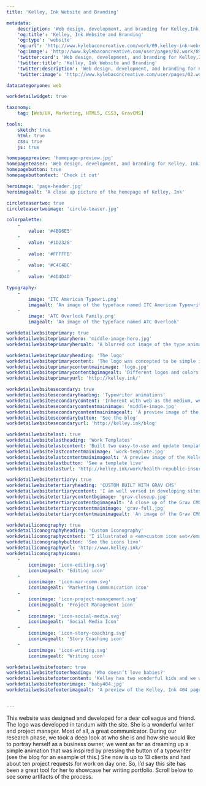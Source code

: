 ```yaml
---
title: 'Kelley, Ink Website and Branding'

metadata:
    description: 'Web design, development, and branding for Kelley,Ink, a successful one-woman content writing and project managment business.'
    'og:title': 'Kelley, Ink Website and Branding'
    'og:type': 'website'
    'og:url': 'http://www.kylebaconcreative.com/work/09.kelley-ink-website-branding/'
    'og:image': 'http://www.kylebaconcreative.com/user/pages/02.work/09.kelley-ink-website-branding/middle-image-hero.jpg'
    'twitter:card': 'Web design, development, and branding for Kelley,Ink, a successful one-woman content writing and project managment business.'
    'twitter:title': 'Kelley, Ink Website and Branding'
    'twitter:description': 'Web design, development, and branding for Kelley,Ink, a successful one-woman content writing and project managment business.'
    'twitter:image': 'http://www.kylebaconcreative.com/user/pages/02.work/kelley-ink-website-branding/middle-image-hero.jpg'

datacategoryone: web

workdetailwidget: true

taxonomy:
    tag: [Web/UX, Marketing, HTML5, CSS3, GravCMS]

tools:
    sketch: true
    html: true
    css: true
    js: true

homepagepreview: 'homepage-preview.jpg'
homepageteaser: 'Web design, development, and branding for Kelley, Ink, a successful one-woman content writing and project managment business.'
homepagebutton: true
homepagebuttontext: 'Check it out'

heroimage: 'page-header.jpg'
heroimagealt: 'A close up picture of the homepage of Kelley, Ink'

circleteasertwo: true
circleteasertwoimage: 'circle-teaser.jpg'

colorpalette:
    -
        value: '#4BD6E5'
    -
        value: '#1D2328'
    -
        value: '#FFFFFB'
    -
        value: '#C4C4BC'
    -
        value: '#4D4D4D'

typography:
    -
        image: 'ITC American Typewri.png'
        imagealt: 'An image of the typeface named ITC American Typewriter.'
    -
        image: 'ATC Overlook Family.png'
        imagealt: 'An image of the typeface named ATC Overlook'

workdetailwebsiteprimary: true
workdetailwebsiteprimaryhero: 'middle-image-hero.jpg'
workdetailwebsiteprimaryheroalt: 'A blurred out image of the type animation on the homepage'

workdetailwebsiteprimaryheading: 'The logo'
workdetailwebsiteprimarycontent: 'The logo was concepted to be simple in nature and pay homage to her love for typewriters and more importantly, communication. She wanted something that was bespoke to her and something instantly digestible for her brand.'
workdetailwebsiteprimarycontentmainimage: 'logo.jpg'
workdetailwebsiteprimarycontentbgimagealt: 'Different logos and colors for Kelley, Ink'
workdetailwebsiteprimaryurl: 'http://kelley.ink/'

workdetailwebsitesecondary: true
workdetailwebsitesecondaryheading: 'Typewriter animations'
workdetailwebsitesecondarycontent: 'Inherent with web as the medium, we have the option to take inspiration from the real world and inject it into websites if the conceptual direction calls for it. Not just because we can, but because it makes sense and helps to tell the story. In this case, on the blog, testimonial page, certain button elements, and others, we took the concept of pressing a button to make a mark on paper to the digital realm because it made sense and helped the narrative.'
workdetailwebsitesecondarycontentmainimage: 'middle-image.jpg'
workdetailwebsitesecondarycontentmainimagealt: 'A preview image of the Kelley.Ink blog developed by Kyle Bacon'
workdetailwebsitesecondarybutton: 'See the blog'
workdetailwebsitesecondaryurl: 'http://kelley.ink/blog'

workdetailwebsitelast: true
workdetailwebsitelastheading: 'Work Templates'
workdetailwebsitelastcontent: 'Built two easy-to-use and update templates to present her communication work to prospective clients. Allows for any type of image, content, and button endpoint, whether that be opening a PDF or going to another site.'
workdetailwebsitelastcontentmainimage: 'work-template.jpg'
workdetailwebsitelastcontentmainimagealt: 'A preview image of the Kelley.Ink case study worked template developed by Kyle Bacon'
workdetailwebsitelastbutton: 'See a template live'
workdetailwebsitelasturl: 'http://kelley.ink/work/health-republic-insurance-website'

workdetailwebsitetertiary: true
workdetailwebsitetertiaryheading: 'CUSTOM BUILT WITH GRAV CMS'
workdetailwebsitetertiarycontent: 'I am well versed in developing sites with <a class="text-link white" href="https://getgrav.org/" target="_blank">GravCMS</a>. It is very flexible, versatile, and customizable to the concept and needs of any site, big or small. <a class="text-link white" href="/contact">Contact me</a> for your next web development project. I am an end-to-end Front end designer and developer; carrying you from concept to execution.'
workdetailwebsitetertiarycontentbgimage: 'grav-closeup.jpg'
workdetailwebsitetertiarycontentbgimagealt: 'A close up of the Grav CMS Dashboard'
workdetailwebsitetertiarycontentmainimage: 'grav-full.jpg'
workdetailwebsitetertiarycontentmainimagealt: 'An image of the Grav CMS Dashboard'

workdetailiconography: true
workdetailiconographyheading: 'Custom Iconography'
workdetailiconographycontent: 'I illustrated a <em>custom icon set</em> that is used on the homepage of the site showcasing the skills of Kelley. If you hover over them, one gets a sweet little CSS3 animation that was inspired by pushing the keys of a typewriter, further pushing the writing and typewriter vibe.'
workdetailiconographybutton: 'See the icons live'
workdetailiconographyurl: 'http://www.kelley.ink/'
workdetailiconographyicons:
    -
        iconimage: 'icon-editing.svg'
        iconimagealt: 'Editing icon'
    -
        iconimage: 'icon-mar-comm.svg'
        iconimagealt: 'Marketing Communication icon'
    -
        iconimage: 'icon-project-management.svg'
        iconimagealt: 'Project Management icon'
    -
        iconimage: 'icon-social-media.svg'
        iconimagealt: 'Social Media Icon'
    -
        iconimage: 'icon-story-coaching.svg'
        iconimagealt: 'Story Coaching icon'
    -
        iconimage: 'icon-writing.svg'
        iconimagealt: 'Writing icon'

workdetailwebsitefooter: true
workdetailwebsitefooterheading: 'Who doesn’t love babies?'
workdetailwebsitefootercontent: 'Kelley has two wonderful kids and we wanted to take the opportunity to make the 404 page comical, friendly, and personal to brighten someone’s day and ease the pain of not landing where they should’ve'
workdetailwebsitefooterimage: 'baby404.jpg'
workdetailwebsitefooterimagealt: 'A preview of the Kelley, Ink 404 page.'


---
```

This website was designed and developed for a dear colleague and friend. The logo was developed in tandum with the site. She is a wonderful writer and project manager. Most of all, a great communicator. During our research phase, we took a deep look at who she is and how she would like to portray herself as a business owner, we went as far as dreaming up a simple animation that was inspired by pressing the button of a typewriter (see the blog for an example of this.) She now is up to 13 clients and had about ten project requests for work on day one. So, I’d say this site has been a great tool for her to showcase her writing portfolio. Scroll below to see some artifacts of the process.
